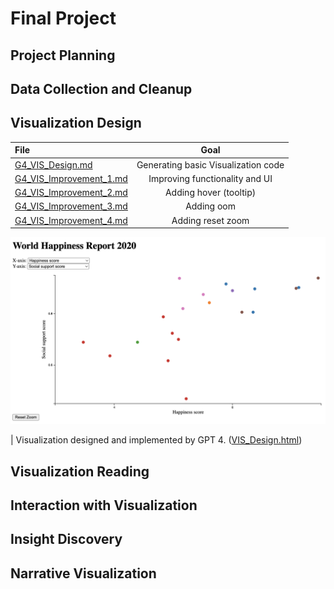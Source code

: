 # Final Project

## Project Planning

## Data Collection and Cleanup

## Visualization Design

| File                                                                    |                Goal                 |
|:------------------------------------------------------------------------|:-----------------------------------:|
| [G4_VIS_Design.md](Visualization_Design/G4_VIS_Design.md)               | Generating basic Visualization code |
| [G4_VIS_Improvement_1.md](Visualization_Design/G4_VIS_Improvement_1.md) |   Improving functionality and UI    |
| [G4_VIS_Improvement_2.md](Visualization_Design/G4_VIS_Improvement_2.md) |       Adding hover (tooltip)        |
| [G4_VIS_Improvement_3.md](Visualization_Design/G4_VIS_Improvement_3.md) |             Adding oom              |
| [G4_VIS_Improvement_4.md](Visualization_Design/G4_VIS_Improvement_4.md) |          Adding reset zoom          |

![VIS Design](./Visualization_Design/VIS_Design.png)

| Visualization designed and implemented by GPT 4. ([VIS_Design.html](./Visualization_Design/VIS_Design.html))

## Visualization Reading

## Interaction with Visualization

## Insight Discovery

## Narrative Visualization


